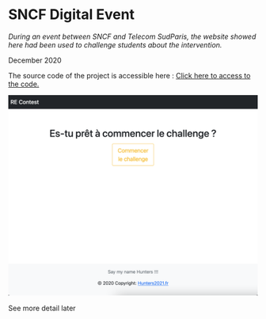# SNCF Digital Event
*During an event between SNCF and Telecom SudParis, the website showed here had been used to challenge students about the intervention.*

December 2020

The source code of the project is accessible here : [Click here to access to the code.](https://github.com/simon-cherel/SNCF-Challenge)

![Website preview](/project_2.jpg)


See more detail later